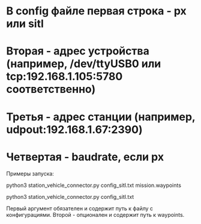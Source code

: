 # В config файле первая строка - px или sitl
# Вторая - адрес устройства (например, /dev/ttyUSB0 или tcp:192.168.1.105:5780 соответственно)
# Третья - адрес станции (например, udpout:192.168.1.67:2390)
# Четвертая - baudrate, если px

Примеры запуска: 

python3 station_vehicle_connector.py config_sitl.txt mission.waypoints

python3 station_vehicle_connector.py config_sitl.txt

Первый аргумент обязателен и содержит путь к файлу с конфигурациями.
Второй - опционален и содержит путь к waypoints.